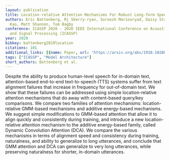 ```yaml
---
layout: publication
title: Location-relative Attention Mechanisms For Robust Long-form Speech Synthesis
authors: Eric Battenberg, Rj Skerry-ryan, Soroosh Mariooryad, Daisy Stanton, David
  Kao, Matt Shannon, Tom Bagby
conference: ICASSP 2020 - 2020 IEEE International Conference on Acoustics, Speech
  and Signal Processing (ICASSP)
year: 2020
bibkey: battenberg2019location
citations: 101
additional_links: [{name: Paper, url: 'https://arxiv.org/abs/1910.10288'}]
tags: ["ICASSP", "Model Architecture"]
short_authors: Battenberg et al.
---
```

Despite the ability to produce human-level speech for in-domain text,
attention-based end-to-end text-to-speech (TTS) systems suffer from text
alignment failures that increase in frequency for out-of-domain text. We show
that these failures can be addressed using simple location-relative attention
mechanisms that do away with content-based query/key comparisons. We compare
two families of attention mechanisms: location-relative GMM-based mechanisms
and additive energy-based mechanisms. We suggest simple modifications to
GMM-based attention that allow it to align quickly and consistently during
training, and introduce a new location-relative attention mechanism to the
additive energy-based family, called Dynamic Convolution Attention (DCA). We
compare the various mechanisms in terms of alignment speed and consistency
during training, naturalness, and ability to generalize to long utterances, and
conclude that GMM attention and DCA can generalize to very long utterances,
while preserving naturalness for shorter, in-domain utterances.